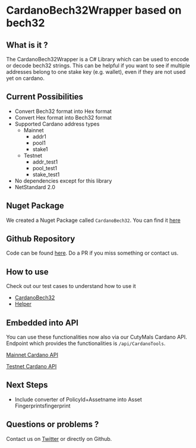 # CardanoBech32Wrapper based on bech32
## What is it ?
The CardanoBech32Wrapper is a C# Library which can be used to encode or decode bech32 strings.
This can be helpful if you want to see if multiple addresses belong to one stake key (e.g. wallet), even if they are not used yet on cardano.


## Current Possibilities
- Convert Bech32 format into Hex format
- Convert Hex format into Bech32 format
- Supported Cardano address types
  - Mainnet
    - addr1
    - pool1
    - stake1
  - Testnet
    - addr_test1
    - pool_test1
    - stake_test1
- No dependencies except for this library
- NetStandard 2.0

## Nuget Package
We created a Nuget Package called `CardanoBech32`.
You can find it [here](https://www.nuget.org/packages/CardanoBech32/)

## Github Repository
Code can be found [here](https://github.com/tigrpoolcom/CardanoBech32Wrapper).
Do a PR if you miss something or contact us.

## How to use
Check out our test cases to understand how to use it
- [CardanoBech32](https://github.com/tigrpoolcom/CardanoBech32Wrapper/blob/master/CardanoBech32Test/CardanoBech32Test.cs)
- [Helper](https://github.com/tigrpoolcom/CardanoBech32Wrapper/blob/master/CardanoBech32Test/HelperTest.cs)

## Embedded into API
You can use these functionalities now also via our CutyMals Cardano API.
Endpoint which provides the functionalities is `/api/CardanoTools`.

[Mainnet Cardano API](https://mainnet.cutymals.com/swagger)

[Testnet Cardano API](https://testnet.cutymals.com/swagger)

## Next Steps
- Include converter of PolicyId+Assetname into Asset Fingerprintsfingerprint

## Questions or problems ?
Contact us on [Twitter](https://mobile.twitter.com/cutymalscom) 
or directly on Github.